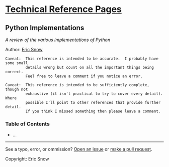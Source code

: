 # [Technical Reference Pages](../index.md)

## Python Implementations

*A review of the various implementations of Python*

Author: [Eric Snow](../authors/ericsnowcurrently.md)


```
Caveat:  This reference is intended to be accurate.  I probably have some small
         details wrong but count on all the important things being correct.
         Feel free to leave a comment if you notice an error.
```
```
Caveat:  This reference is intended to be sufficiently complete, though not
         exhaustive (it isn't practical to try to cover every detail).  Where
         possible I'll point to other references that provide further detail.
         If you think I missed something then please leave a comment.
```


### Table of Contents

* ...

---

See a typo, error, or ommission?  [Open an issue](https://github.com/ericsnowcurrently/reference-pages/issues)
or [make a pull request](https://github.com/ericsnowcurrently/reference-pages/pulls).

Copyright:  Eric Snow
